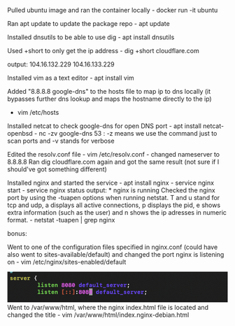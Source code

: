 Pulled ubuntu image and ran the container locally
	- docker run -it ubuntu

Ran apt update to update the package repo
	- apt update

Installed dnsutils to be able to use dig
	- apt install dnsutils

Used +short to only get the ip address
	- dig +short cloudflare.com
 
output: 104.16.132.229
        104.16.133.229 
 
Installed vim as a text editor
	 - apt install vim

Added "8.8.8.8 google-dns" to the hosts file to map ip to dns locally (it bypasses further dns lookup and maps the hostname directly to the ip)
  - vim /etc/hosts
  
Installed netcat to check google-dns for open DNS port 
 	- apt install netcat-openbsd
	- nc -zv google-dns 53 : -z means we use the command just to scan ports and -v stands for verbose


Edited the resolv.conf file
	- vim /etc/resolv.conf
	- changed nameserver to 8.8.8.8
Ran dig cloudflare.com again and got the same result (not sure if I should've got something different)

Installed nginx and started the service
	- apt install nginx
	- service nginx start
	- service nginx status
	output: * nginx is running
Checked the nginx port by using the -tuapen options when running netstat. T and u stand for tcp and udp, a displays all active connections, p displays the pid, e shows extra information (such as the user) and n shows the ip adresses in numeric format.
	- netstat -tuapen | grep nginx

bonus:

Went to one of the configuration files specified in nginx.conf (could have also went to sites-available/default) and changed the port nginx is listening on
	- vim /etc/nginx/sites-enabled/default

![Alt text](https://github.com/Iancu-Fabian/Tremend-internship/blob/0fd6860e15a174934e1afc1428d4082b3d3629b1/screenshots/Screenshot%202025-03-18%20at%2019.27.58.jpg)
Went to /var/www/html, where the nginx index.html file is located and changed the title
	- vim /var/www/html/index.nginx-debian.html 

